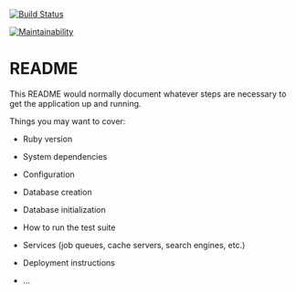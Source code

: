 [![Build Status](https://travis-ci.org/Smobey/hy-rails-ratebeer.svg?branch=master)](https://travis-ci.org/Smobey/hy-rails-ratebeer)

[![Maintainability](https://api.codeclimate.com/v1/badges/e504be216b1a09c00416/maintainability)](https://codeclimate.com/github/Smobey/hy-rails-ratebeer/maintainability)

# README

This README would normally document whatever steps are necessary to get the
application up and running.

Things you may want to cover:

* Ruby version

* System dependencies

* Configuration

* Database creation

* Database initialization

* How to run the test suite

* Services (job queues, cache servers, search engines, etc.)

* Deployment instructions

* ...
